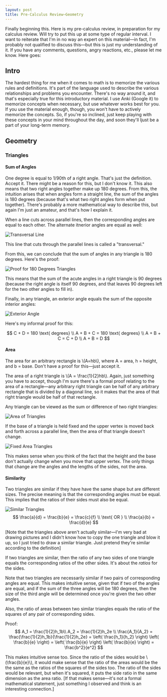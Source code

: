 ```yaml
---
layout: post
title: Pre-Calculus Review—Geometry
---
```

Finally beginning this. Here is my pre-calculus review, in preparation for my calculus review. Will try to put this up at some type of regular interval. I want to reiterate that I'm in no way an expert on this material—in fact, I'm probably not qualified to discuss this—but this is just my understanding of it. If you have any comments, questions, angry reactions, etc., please let me know. Here goes:

## Intro 
The hardest thing for me when it comes to math is to memorize the various rules and definitions. It's part of the language used to describe the various relationships and problems you encounter. There's no way around it, and that's especially true for this introductory material. I use Anki (Google it) to memorize concepts when necessary, but use whatever works best for you. If you use the material enough, though, you won't have to actively memorize the concepts. So, if you're so inclined, just keep playing with these concepts in your mind throughout the day, and soon they'll ljust be a part of your long-term memory.

## Geometry
### Triangles
#### Sum of Angles
One degree is equal to 1/90th of a right angle. That's just the definition. Accept it. There might be a reason for this, but I don't know it. This also means that two right angles together make up 180 degrees. From this, the intuition arises that when angles form a straight line, the sum of the angles is 180 degrees (because that's what two right angles form when put together). There's probably a more mathematical way to describe this, but again I'm just an amateur, and that's how I explain it.

When a line cuts across parallel lines, then the corresponding angles are equal to each other. The alternate itnerior angles are equal as well:

![Transversal Line](/images/Transveral%20Line%20and%20Angles.png)

This line that cuts through the parallel lines is called a "transversal."

From this, we can conclude that the sum of angles in any triangle is 180 degrees. Here's the proof:

![Proof for 180 Degrees Triangles](/images/Proof%20for%20180%20Degrees%20for%20Triangles.png)

This means that the sum of the acute angles in a right triangle is 90 degrees (because the right angle is itself 90 degrees, and that leaves 90 degrees left for the two other angles to fill in).

Finally, in any triangle, an exterior angle equals the sum of the opposite interior angles:

![Exterior Angle](/images/Exterior%20Angle.png)

Here's my informal proof for this:

$$
	C + D = 180 \text{ degrees} \\
	A + B + C = 180 \text{ degrees} \\
	A + B + C = C + D \\
	A + B = D
$$

#### Area

The area for an arbitrary rectangle is \\(A=hb\\), where A = area, h = height, and b = base. Don't have a proof for this—just accept it.

The area of a right triangle is \\(A = \frac{1}{2}hb\\). Again, just something you have to accept, though I'm sure there's a formal proof relating to the area of a rectangle—any arbitrary right triangle can be half of any arbitrary rectangle that is divided by a diagonal line, so it makes that the area of that right triangle would be half of that rectangle. 

Any triangle can be viewed as the sum or difference of two right triangles:

![Area of Triangles](/images/Area%20of%20Triangles.png)

If the base of a triangle is held fixed and the upper vertex is moved back and forth across a parallel line, then the area of that triangle doesn't change.

![Fixed Area Triangles](/images/Fixed%20Area%20Triangles.png)

This makes sense when you think of the fact that the height and the base don't actually change when you move that upper vertex. The only things that change are the angles and the lengths of the sides, not the area.

#### Similarity

Two triangles are similar if they have have the same shape but are different sizes. The precise meaning is that the corresponding angles must be equal. This implies that the ratios of their sides must also be equal.

![Similar Triangles](/images/Similar%20Triangles.png)
$$
\frac{a}{d} = \frac{b}{e} = \frac{c}{f} \\
\text{ OR } \\
\frac{a}{b} = \frac{d}{e}
$$

[Note that the triangles above aren't actually similar—I'm very bad at drawing pictures and I didn't know how to copy the one triangle and blow it up, so I just tried to draw a similar triangle. Just pretend they're similar according to the definition]

If two triangles are similar, then the ratio of any two sides of one triangle equals the corresponding ratios of the other sides. It's about the *ratios*
for the sides.

Note that two triangles are necessarily similar if two pairs of corresponding angles are equal. This makes intuitive sense, given that if two of the angles are equal, and if the sum of the three angles will be 180 degrees, then the size of the third angle will be determined once you're given the two other angles.

Also, the ratio of areas between two similar triangles equals the ratio of the squares of any pair of corresponding sides.

Proof:
$$
A_1 = \frac{1}{2}h_1b\\
A_2 = \frac{1}{2}h_2e \\
\frac{A_1}{A_2} = \frac{\frac{1}{2}h_1b}{\frac{1}{2}h_2e} = \left( \frac{h_1}{h_2} \right) \left( \frac{b}{e} \right) = \left( \frac{b}{e} \right) \left( \frac{b}{e} \right) = \frac{b^2}{e^2}
$$

This makes intuitive sense too. Since the ratio of the sides would be \\(\frac{b}{e}\\), it would make sense that the ratio of the areas would be the the same as the ratios of the squares of the sides too. The ratio of the sides would be relevant, but when it's squared, it puts the side ratio in the same dimension as the area ratio. [If that makes sense—it's not a formal mathematical statement, just something I observed and think is an interesting connection.]









